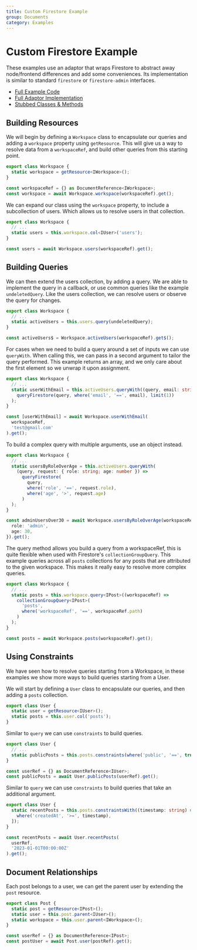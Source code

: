 ```yaml
---
title: Custom Firestore Example
group: Documents
category: Examples
---
```


# Custom Firestore Example

These examples use an adaptor that wraps Firestore to abstract away node/frontend differences and add some conveniences. Its implementation is similar to standard `firestore` or `firestore-admin` interfaces.

- [Full Example Code](https://github.com/ouijan/resource-ql/tree/main/examples/custom-firestore/example.ts)
- [Full Adaptor Implementation](https://github.com/ouijan/resource-ql/tree/main/examples/custom-firestore/adaptor.ts)
- [Stubbed Classes & Methods](https://github.com/ouijan/resource-ql/tree/main/examples/custom-firestore/firestore-stub.ts)

## Building Resources

We will begin by defining a `Workspace` class to encapsulate our queries and adding a `workspace` property using `getResource`. This will give us a way to resolve data from a `workspaceRef`, and build other queries from this starting point.

```typescript
export class Workspace {
  static workspace = getResource<IWorkspace>();
}

const workspaceRef = {} as DocumentReference<IWorkspace>;
const workspace = await Workspace.workspace(workspaceRef).get();
```

We can expand our class using the `workspace` property, to include a subcollection of users. Which allows us to resolve users in that collection.

```typescript
export class Workspace {
  // ...
  static users = this.workspace.col<IUser>('users');
}

const users = await Workspace.users(workspaceRef).get();
```

## Building Queries

We can then extend the users collection, by adding a query. We are able to implement the query in a callback, or use common queries like the example `undeletedQuery`. Like the users collection, we can resolve users or observe the query for changes.

```typescript
export class Workspace {
  // ...
  static activeUsers = this.users.query(undeletedQuery);
}

const activeUsers$ = Workspace.activeUsers(workspaceRef).get$();
```

For cases when we need to build a query around a set of inputs we can use `queryWith`. When calling this, we can pass in a second argument to tailor the query performed. This example returns an array, and we only care about the first element so we unwrap it upon assignment.

```typescript
export class Workspace {
  // ...
  static userWithEmail = this.activeUsers.queryWith((query, email: string) =>
    queryFirestore(query, where('email', '==', email), limit(1))
  );
}

const [userWithEmail] = await Workspace.userWithEmail(
  workspaceRef,
  'test@gmail.com'
).get();
```

To build a complex query with multiple arguments, use an object instead.

```typescript
export class Workspace {
  // ...
  static usersByRoleOverAge = this.activeUsers.queryWith(
    (query, request: { role: string; age: number }) =>
      queryFirestore(
        query,
        where('role', '==', request.role),
        where('age', '>', request.age)
      )
  );
}

const adminUsersOver30 = await Workspace.usersByRoleOverAge(workspaceRef, {
  role: 'admin',
  age: 30,
}).get();
```

The query method allows you build a query from a workspaceRef, this is quite flexible when used with Firestore's `collectionGroupQuery`. This example queries across all `posts` collections for any posts that are attributed to the given workspace. This makes it really easy to resolve more complex queries.

```typescript
export class Workspace {
  // ...
  static posts = this.workspace.query<IPost>((workspaceRef) =>
    collectionGroupQuery<IPost>(
      'posts',
      where('workspaceRef', '==', workspaceRef.path)
    )
  );
}

const posts = await Workspace.posts(workspaceRef).get();
```

## Using Constraints

We have seen how to resolve queries starting from a Workspace, in these examples we show more ways to build queries starting from a User.

We will start by defining a `User` class to encapsulate our queries, and then adding a `posts` collection.

```typescript
export class User {
  static user = getResource<IUser>();
  static posts = this.user.col('posts');
}
```

Similar to `query` we can use `constraints` to build queries.

```typescript
export class User {
  // ...
  static publicPosts = this.posts.constraints(where('public', '==', true));
}

const userRef = {} as DocumentReference<IUser>;
const publicPosts = await User.publicPosts(userRef).get();
```

Similar to `query` we can use `constraints` to build queries that take an additional argument.

```typescript
export class User {
  static recentPosts = this.posts.constraintsWith((timestamp: string) => [
    where('createdAt', '>=', timestamp),
  ]);
}

const recentPosts = await User.recentPosts(
  userRef,
  '2023-01-01T00:00:00Z'
).get();
```

## Document Relationships

Each post belongs to a user, we can get the parent user by extending the `post` resource.

```typescript
export class Post {
  static post = getResource<IPost>();
  static user = this.post.parent<IUser>();
  static workspace = this.user.parent<IWorkspace>();
}

const userRef = {} as DocumentReference<IPost>;
const postUser = await Post.user(postRef).get();
```
